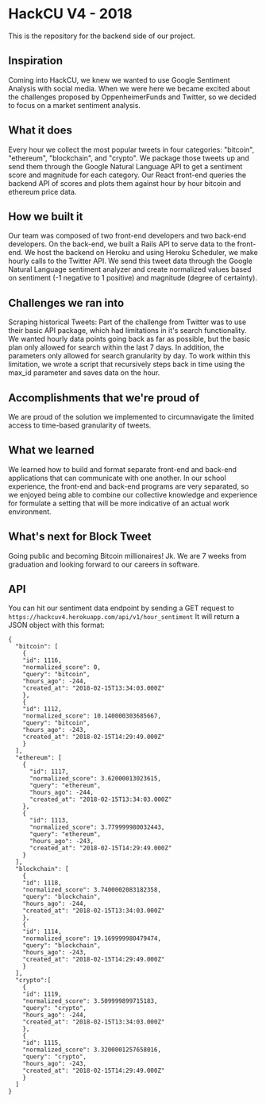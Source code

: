 # HackCU V4 - 2018
This is the repository for the backend side of our project. 

## Inspiration
Coming into HackCU, we knew we wanted to use Google Sentiment Analysis with social media. When we were here we became excited about the challenges proposed by OppenheimerFunds and Twitter, so we decided to focus on a market sentiment analysis.

## What it does
Every hour we collect the most popular tweets in four categories: "bitcoin", "ethereum", "blockchain", and "crypto". We package those tweets up and send them through the Google Natural Language API to get a sentiment score and magnitude for each category. Our React front-end queries the backend API of scores and plots them against hour by hour bitcoin and ethereum price data.

## How we built it
Our team was composed of two front-end developers and two back-end developers. On the back-end, we built a Rails API to serve data to the front-end. We host the backend on Heroku and using Heroku Scheduler, we make hourly calls to the Twitter API. We send this tweet data through the Google Natural Language sentiment analyzer and create normalized values based on sentiment (-1 negative to 1 positive) and magnitude (degree of certainty).

## Challenges we ran into
Scraping historical Tweets: Part of the challenge from Twitter was to use their basic API package, which had limitations in it's search functionality. We wanted hourly data points going back as far as possible, but the basic plan only allowed for search within the last 7 days. In addition, the parameters only allowed for search granularity by day. To work within this limitation, we wrote a script that recursively steps back in time using the max_id parameter and saves data on the hour.

## Accomplishments that we're proud of
We are proud of the solution we implemented to circumnavigate the limited access to time-based granularity of tweets.

## What we learned
We learned how to build and format separate front-end and back-end applications that can communicate with one another. In our school experience, the front-end and back-end programs are very separated, so we enjoyed being able to combine our collective knowledge and experience for formulate a setting that will be more indicative of an actual work environment.

## What's next for Block Tweet
Going public and becoming Bitcoin millionaires! Jk. We are 7 weeks from graduation and looking forward to our careers in software.

## API
You can hit our sentiment data endpoint by sending a GET request to `https://hackcuv4.herokuapp.com/api/v1/hour_sentiment`
It will return a JSON object with this format:
```
{
  "bitcoin": [
    {
    "id": 1116,
    "normalized_score": 0,
    "query": "bitcoin",
    "hours_ago": -244,
    "created_at": "2018-02-15T13:34:03.000Z"
    },
    {
    "id": 1112,
    "normalized_score": 10.140000303685667,
    "query": "bitcoin",
    "hours_ago": -243,
    "created_at": "2018-02-15T14:29:49.000Z"
    }
  ],
  "ethereum": [
    {
      "id": 1117,
      "normalized_score": 3.62000013023615,
      "query": "ethereum",
      "hours_ago": -244,
      "created_at": "2018-02-15T13:34:03.000Z"
    },
    {
      "id": 1113,
      "normalized_score": 3.779999980032443,
      "query": "ethereum",
      "hours_ago": -243,
      "created_at": "2018-02-15T14:29:49.000Z"
    }
  ],
  "blockchain": [
    {
    "id": 1118,
    "normalized_score": 3.7400002083182358,
    "query": "blockchain",
    "hours_ago": -244,
    "created_at": "2018-02-15T13:34:03.000Z"
    },
    {
    "id": 1114,
    "normalized_score": 19.169999980479474,
    "query": "blockchain",
    "hours_ago": -243,
    "created_at": "2018-02-15T14:29:49.000Z"
    }
  ],
  "crypto":[
    {
    "id": 1119,
    "normalized_score": 3.509999899715183,
    "query": "crypto",
    "hours_ago": -244,
    "created_at": "2018-02-15T13:34:03.000Z"
    },
    {
    "id": 1115,
    "normalized_score": 3.3200001257658016,
    "query": "crypto",
    "hours_ago": -243,
    "created_at": "2018-02-15T14:29:49.000Z"
    }
  ]
}

```
